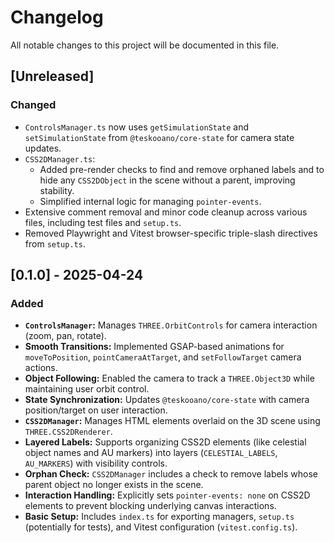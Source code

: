 # Changelog

All notable changes to this project will be documented in this file.

## [Unreleased]

### Changed

- `ControlsManager.ts` now uses `getSimulationState` and `setSimulationState` from `@teskooano/core-state` for camera state updates.
- `CSS2DManager.ts`:
  - Added pre-render checks to find and remove orphaned labels and to hide any `CSS2DObject` in the scene without a parent, improving stability.
  - Simplified internal logic for managing `pointer-events`.
- Extensive comment removal and minor code cleanup across various files, including test files and `setup.ts`.
- Removed Playwright and Vitest browser-specific triple-slash directives from `setup.ts`.

## [0.1.0] - 2025-04-24

### Added

- **`ControlsManager`:** Manages `THREE.OrbitControls` for camera interaction (zoom, pan, rotate).
- **Smooth Transitions:** Implemented GSAP-based animations for `moveToPosition`, `pointCameraAtTarget`, and `setFollowTarget` camera actions.
- **Object Following:** Enabled the camera to track a `THREE.Object3D` while maintaining user orbit control.
- **State Synchronization:** Updates `@teskooano/core-state` with camera position/target on user interaction.
- **`CSS2DManager`:** Manages HTML elements overlaid on the 3D scene using `THREE.CSS2DRenderer`.
- **Layered Labels:** Supports organizing CSS2D elements (like celestial object names and AU markers) into layers (`CELESTIAL_LABELS`, `AU_MARKERS`) with visibility controls.
- **Orphan Check:** `CSS2DManager` includes a check to remove labels whose parent object no longer exists in the scene.
- **Interaction Handling:** Explicitly sets `pointer-events: none` on CSS2D elements to prevent blocking underlying canvas interactions.
- **Basic Setup:** Includes `index.ts` for exporting managers, `setup.ts` (potentially for tests), and Vitest configuration (`vitest.config.ts`).
